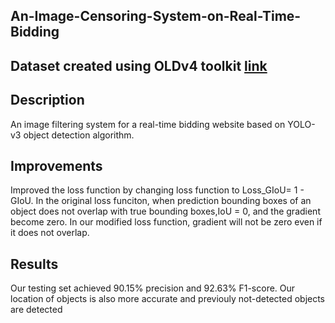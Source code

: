 ## An-Image-Censoring-System-on-Real-Time-Bidding
## Dataset created using OLDv4 toolkit [link](https://github.com/EscVM/OIDv4_ToolKit)
## Description
An image filtering system for a real-time bidding website based on YOLO-v3 object detection algorithm.
## Improvements
Improved the loss function by changing loss function to Loss_GIoU= 1 - GIoU. In the original loss funciton, when prediction bounding boxes of an object does not overlap with true bounding boxes,IoU = 0, and the gradient become zero. In our modified loss function, gradient will not be zero even if it does not overlap.
## Results
Our testing set achieved 90.15% precision and 92.63% F1-score. Our location of objects is also more accurate and previouly not-detected objects are detected
